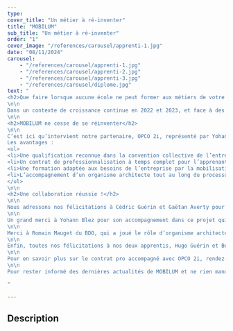 ```yaml
---
type: 
cover_title: "Un métier à ré-inventer"
title: "MOBILUM"
sub_title: "Un métier à ré-inventer"
order: "1"
cover_image: "/references/carousel/apprenti-1.jpg"
date: "08/11/2024"
carousel:
    - "/references/carousel/apprenti-1.jpg"
    - "/references/carousel/apprenti-2.jpg"
    - "/references/carousel/apprenti-3.jpg"
    - "/references/carousel/diplome.jpg"
text: "
<h2>Que faire lorsque aucune école ne peut former aux métiers de votre entreprise ?</h2>
\n\n
Dans un contexte de croissance continue en 2022 et 2023, et face à des départs en retraite imminents, la question de la formation est au coeur de nos préoccupations. Nous avons relevé le défi d'anticiper nos besoins, notamment en formant deux nouveaux agents pour le poste de préfabrication en démoulage différé de matériau BFUP. Problème ? Aucun centre de formation ne propose de former à ce métier. C’est alors que Yohann Blez nous a proposé de mettre en place un contrat pro accompagné.
\n\n
<h2>MOBILUM ne cesse de se réinventer</h2>
\n\n
C’est ici qu’intervient notre partenaire, OPCO 2i, représenté par Yohann Blez. Depuis cinq ans, l’OPCO 2i nous soutient dans nos projets de développement des compétences, et face à notre défi de formation, ils ont proposé une solution : le contrat de professionnalisation accompagné.
Les avantages :
<ul>
<li>Une qualification reconnue dans la convention collective de l’entreprise</li>
<li>Un contrat de professionnalisation à temps complet pour l’apprenant</li>
<li>Une formation adaptée aux besoins de l’entreprise par la mobilisation des compétences internes (tuteur et collègues), qui permet le transfert des savoir-faire.</li>
<li>L’accompagnement d’un organisme architecte tout au long du processus qui aide à la contractualisation, structuration du programme de formation et à l’animation des rendez-vous tuteurs.</li>
</ul>
\n\n
<h2>Une collaboration réussie !</h2>
\n\n
Nous adressons nos félicitations à Cédric Guérin et Gaëtan Averty pour leur implication et leur sérieux tout au long du processus de formation dans leurs rôles de tuteur.
\n\n
Un grand merci à Yohann Blez pour son accompagnement dans ce projet qui nous tenait à cœur depuis plusieurs années et aussi pour sa présence à nos côtés à chacun de nos nouveaux défis de développement des compétences de notre équipe. 
\n\n
Merci à Romain Mauget du BDO, qui a joué le rôle d’organisme architecte d’une main de maître (clarification, facilitation, adaptation, disponibilité…), une très belle rencontre. 
\n\n
Enfin, toutes nos félicitations à nos deux apprentis, Hugo Guérin et Boubacar Diallo, pour leur engagement dans cette formation. Ce projet, porteur de nouvelles compétences et de savoir-faire, souligne l’importance de l’innovation dans le développement des talents.
\n\n
Pour en savoir plus sur le contrat pro accompagné avec OPCO 2i, rendez-vous ici : <a href='https://www.opco2i.fr/nous-connaitre/les-actualites-et-evenements/2i-contrat-pro-accompagne/'>OPCO 2i</a>.
\n\n
Pour rester informé des dernières actualités de MOBILUM et ne rien manquer des nouveautés à venir, n'hésitez pas à nous suivre sur <a href='https://www.linkedin.com/company/mobilum-france/'>LinkedIn</a> !

"

---
```

<!-- Dans le champ texte, \n pour faire un retour à la ligne, \n\n pour faire un nouveau paragraphe -->

## Description
